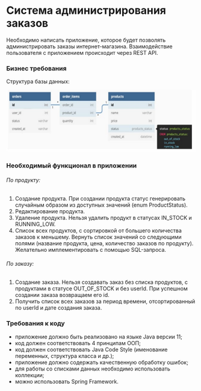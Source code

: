 # Система администрирования заказов
Необходимо написать приложение, которое будет позволять администрировать
заказы интернет-магазина. Взаимодействие пользователя с приложением происходит через REST API.
### Бизнес требования
Структура базы данных:

![alt text](src/main/resources/schema.png)

### Необходимый функционал в приложении
###### По продукту:
1. Создание продукта. При создании продукта статус генерировать
случайным образом из доступных значений (enum ProductStatus).
2. Редактирование продукта.
3. Удаление продукта. Нельзя удалить продукт в статусах IN_STOCK и
RUNNING_LOW.
4. Список всех продуктов, с сортировкой от большего количества заказов к
меньшему. Вернуть список значений со следующими полями (название
продукта, цена, количество заказов по продукту). Желательно
имплементировать с помощью SQL-запроса.
###### По заказу:
1. Создание заказа. Нельзя создавать заказ без списка продуктов, с
продуктами в статусе OUT_OF_STOCK и без userId. При успешном
создании заказа возвращаем его id.
2. Получить список всех заказов за период времени, отсортированный по
userId и дате создания заказа.
### Требования к коду
* приложение должно быть реализовано на языке Java версии 11;
* код должен соответствовать 4 принципам ООП;
* код должен соответствовать Java Code Style (именование переменных,
структура класса и др.);
* приложение должно содержать качественную обработку ошибок;
* для работы со списками данных необходимо использовать коллекции;
* можно использовать Spring Framework.
